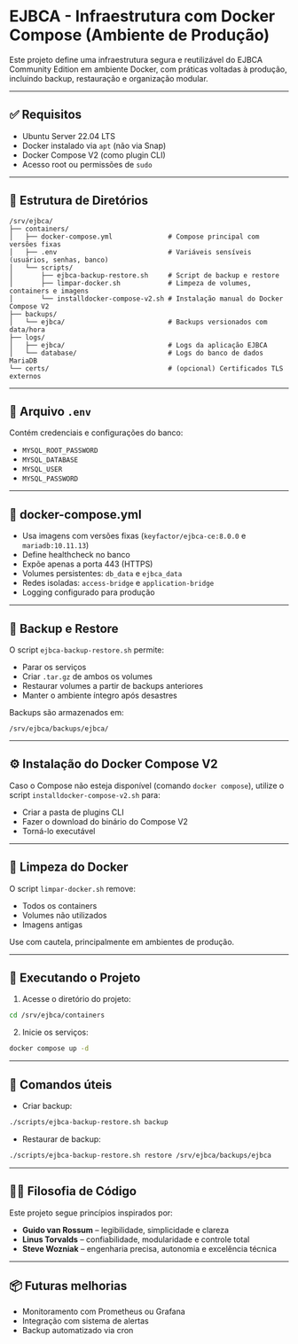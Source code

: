 # EJBCA - Infraestrutura com Docker Compose (Ambiente de Produção)

Este projeto define uma infraestrutura segura e reutilizável do EJBCA Community Edition em ambiente Docker, com práticas voltadas à produção, incluindo backup, restauração e organização modular.

---

## ✅ Requisitos

- Ubuntu Server 22.04 LTS
- Docker instalado via `apt` (não via Snap)
- Docker Compose V2 (como plugin CLI)
- Acesso root ou permissões de `sudo`

---

## 📂 Estrutura de Diretórios

```
/srv/ejbca/
├── containers/
│   ├── docker-compose.yml              # Compose principal com versões fixas
│   ├── .env                            # Variáveis sensíveis (usuários, senhas, banco)
│   └── scripts/
│       ├── ejbca-backup-restore.sh     # Script de backup e restore
│       ├── limpar-docker.sh            # Limpeza de volumes, containers e imagens
│       └── installdocker-compose-v2.sh # Instalação manual do Docker Compose V2
├── backups/
│   └── ejbca/                          # Backups versionados com data/hora
├── logs/
│   ├── ejbca/                          # Logs da aplicação EJBCA
│   └── database/                       # Logs do banco de dados MariaDB
└── certs/                              # (opcional) Certificados TLS externos
```

---

## 🔐 Arquivo `.env`

Contém credenciais e configurações do banco:

- `MYSQL_ROOT_PASSWORD`
- `MYSQL_DATABASE`
- `MYSQL_USER`
- `MYSQL_PASSWORD`

---

## 🐳 docker-compose.yml

- Usa imagens com versões fixas (`keyfactor/ejbca-ce:8.0.0` e `mariadb:10.11.13`)
- Define healthcheck no banco
- Expõe apenas a porta 443 (HTTPS)
- Volumes persistentes: `db_data` e `ejbca_data`
- Redes isoladas: `access-bridge` e `application-bridge`
- Logging configurado para produção

---

## 🧪 Backup e Restore

O script `ejbca-backup-restore.sh` permite:

- Parar os serviços
- Criar `.tar.gz` de ambos os volumes
- Restaurar volumes a partir de backups anteriores
- Manter o ambiente íntegro após desastres

Backups são armazenados em:

```
/srv/ejbca/backups/ejbca/
```

---

## ⚙️ Instalação do Docker Compose V2

Caso o Compose não esteja disponível (comando `docker compose`), utilize o script `installdocker-compose-v2.sh` para:

- Criar a pasta de plugins CLI
- Fazer o download do binário do Compose V2
- Torná-lo executável

---

## 🧹 Limpeza do Docker

O script `limpar-docker.sh` remove:

- Todos os containers
- Volumes não utilizados
- Imagens antigas

Use com cautela, principalmente em ambientes de produção.

---

## 🚀 Executando o Projeto

1. Acesse o diretório do projeto:

```bash
cd /srv/ejbca/containers
```

2. Inicie os serviços:

```bash
docker compose up -d
```

---

## 🧩 Comandos úteis

- Criar backup:

```bash
./scripts/ejbca-backup-restore.sh backup
```

- Restaurar de backup:

```bash
./scripts/ejbca-backup-restore.sh restore /srv/ejbca/backups/ejbca
```

---

## 👨‍💻 Filosofia de Código

Este projeto segue princípios inspirados por:

- **Guido van Rossum** – legibilidade, simplicidade e clareza
- **Linus Torvalds** – confiabilidade, modularidade e controle total
- **Steve Wozniak** – engenharia precisa, autonomia e excelência técnica

---

## 📦 Futuras melhorias

- Monitoramento com Prometheus ou Grafana
- Integração com sistema de alertas
- Backup automatizado via cron
